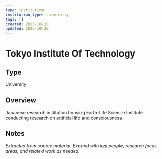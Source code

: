```yaml
---
type: institution
institution_type: university
tags: []
created: 2025-10-20
updated: 2025-10-20
---
```


# Tokyo Institute Of Technology

## Type

University

## Overview

Japanese research institution housing Earth-Life Science Institute conducting research on artificial life and consciousness

## Notes

*Extracted from source material. Expand with key people, research focus areas, and related work as needed.*
